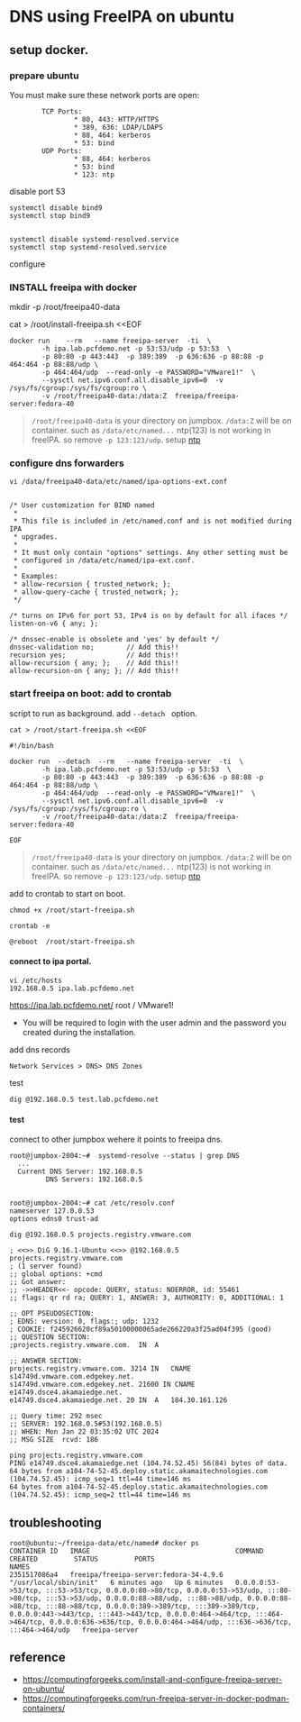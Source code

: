 

# DNS using FreeIPA on ubuntu

## setup docker.

### prepare ubuntu

You must make sure these network ports are open:
```
        TCP Ports:
                * 80, 443: HTTP/HTTPS
                * 389, 636: LDAP/LDAPS
                * 88, 464: kerberos
                * 53: bind
        UDP Ports:
                * 88, 464: kerberos
                * 53: bind
                * 123: ntp
```

disable port 53
```
systemctl disable bind9
systemctl stop bind9


systemctl disable systemd-resolved.service
systemctl stop systemd-resolved.service
```
configure



### INSTALL freeipa with docker

mkdir -p /root/freeipa40-data

cat > /root/install-freeipa.sh <<EOF
```
docker run    --rm   --name freeipa-server  -ti  \
        -h ipa.lab.pcfdemo.net -p 53:53/udp -p 53:53  \
        -p 80:80 -p 443:443  -p 389:389  -p 636:636 -p 88:88 -p 464:464 -p 88:88/udp \
        -p 464:464/udp  --read-only -e PASSWORD="VMware1!"  \
        --sysctl net.ipv6.conf.all.disable_ipv6=0  -v /sys/fs/cgroup:/sys/fs/cgroup:ro \
        -v /root/freeipa40-data:/data:Z  freeipa/freeipa-server:fedora-40
```
> `/root/freeipa40-data` is your directory on jumpbox. `/data:Z` will be on container. such as `/data/etc/named...`
> ntp(123) is not working in freeIPA. so remove `-p 123:123/udp`. setup [ntp](ntp.md)



### configure dns forwarders

```
vi /data/freeipa40-data/etc/named/ipa-options-ext.conf


/* User customization for BIND named
 *
 * This file is included in /etc/named.conf and is not modified during IPA
 * upgrades.
 *
 * It must only contain "options" settings. Any other setting must be
 * configured in /data/etc/named/ipa-ext.conf.
 *
 * Examples:
 * allow-recursion { trusted_network; };
 * allow-query-cache { trusted_network; };
 */

/* turns on IPv6 for port 53, IPv4 is on by default for all ifaces */
listen-on-v6 { any; };

/* dnssec-enable is obsolete and 'yes' by default */
dnssec-validation no;        // Add this!! 
recursion yes;               // Add this!! 
allow-recursion { any; };    // Add this!! 
allow-recursion-on { any; }; // Add this!! 

``` 

### start freeipa on boot: add to crontab

script to run as background. add `--detach ` option.
```
cat > /root/start-freeipa.sh <<EOF

#!/bin/bash

docker run  --detach  --rm   --name freeipa-server  -ti  \
        -h ipa.lab.pcfdemo.net -p 53:53/udp -p 53:53  \
        -p 80:80 -p 443:443  -p 389:389  -p 636:636 -p 88:88 -p 464:464 -p 88:88/udp \
        -p 464:464/udp  --read-only -e PASSWORD="VMware1!"  \
        --sysctl net.ipv6.conf.all.disable_ipv6=0  -v /sys/fs/cgroup:/sys/fs/cgroup:ro \
        -v /root/freeipa40-data:/data:Z  freeipa/freeipa-server:fedora-40

EOF
```
> `/root/freeipa40-data` is your directory on jumpbox. `/data:Z` will be on container. such as `/data/etc/named...`
> ntp(123) is not working in freeIPA. so remove `-p 123:123/udp`. setup [ntp](ntp.md)

add to crontab to start on boot.
```
chmod +x /root/start-freeipa.sh

crontab -e

@reboot  /root/start-freeipa.sh
```


#### connect to ipa portal.
```
vi /etc/hosts
192.168.0.5 ipa.lab.pcfdemo.net
```

https://ipa.lab.pcfdemo.net/ root / VMware1!

- You will be required to login with the user admin and the password you created during the installation.
  
add dns records
```
Network Services > DNS> DNS Zones
```
test
```
dig @192.168.0.5 test.lab.pcfdemo.net

```

#### test
connect to other jumpbox wehere it points to freeipa dns.
```
root@jumpbox-2004:~#  systemd-resolve --status | grep DNS
  ...
  Current DNS Server: 192.168.0.5
         DNS Servers: 192.168.0.5


root@jumpbox-2004:~# cat /etc/resolv.conf
nameserver 127.0.0.53
options edns0 trust-ad

```

```
dig @192.168.0.5 projects.registry.vmware.com

; <<>> DiG 9.16.1-Ubuntu <<>> @192.168.0.5 projects.registry.vmware.com
; (1 server found)
;; global options: +cmd
;; Got answer:
;; ->>HEADER<<- opcode: QUERY, status: NOERROR, id: 55461
;; flags: qr rd ra; QUERY: 1, ANSWER: 3, AUTHORITY: 0, ADDITIONAL: 1

;; OPT PSEUDOSECTION:
; EDNS: version: 0, flags:; udp: 1232
; COOKIE: f245926620cf89a50100000065ade266220a3f25ad04f395 (good)
;; QUESTION SECTION:
;projects.registry.vmware.com.	IN	A

;; ANSWER SECTION:
projects.registry.vmware.com. 3214 IN	CNAME	s14749d.vmware.com.edgekey.net.
s14749d.vmware.com.edgekey.net.	21600 IN CNAME	e14749.dsce4.akamaiedge.net.
e14749.dsce4.akamaiedge.net. 20	IN	A	184.30.161.126

;; Query time: 292 msec
;; SERVER: 192.168.0.5#53(192.168.0.5)
;; WHEN: Mon Jan 22 03:35:02 UTC 2024
;; MSG SIZE  rcvd: 186

ping projects.registry.vmware.com
PING e14749.dsce4.akamaiedge.net (104.74.52.45) 56(84) bytes of data.
64 bytes from a104-74-52-45.deploy.static.akamaitechnologies.com (104.74.52.45): icmp_seq=1 ttl=44 time=146 ms
64 bytes from a104-74-52-45.deploy.static.akamaitechnologies.com (104.74.52.45): icmp_seq=2 ttl=44 time=146 ms
```


## troubleshooting

```
root@ubuntu:~/freeipa-data/etc/named# docker ps
CONTAINER ID   IMAGE                                    COMMAND                  CREATED         STATUS         PORTS                                                                                                                                                                                                                                                                                                                                                                                                                     NAMES
2351517086a4   freeipa/freeipa-server:fedora-34-4.9.6   "/usr/local/sbin/init"   6 minutes ago   Up 6 minutes   0.0.0.0:53->53/tcp, :::53->53/tcp, 0.0.0.0:80->80/tcp, 0.0.0.0:53->53/udp, :::80->80/tcp, :::53->53/udp, 0.0.0.0:88->88/udp, :::88->88/udp, 0.0.0.0:88->88/tcp, :::88->88/tcp, 0.0.0.0:389->389/tcp, :::389->389/tcp, 0.0.0.0:443->443/tcp, :::443->443/tcp, 0.0.0.0:464->464/tcp, :::464->464/tcp, 0.0.0.0:636->636/tcp, 0.0.0.0:464->464/udp, :::636->636/tcp, :::464->464/udp   freeipa-server

```

## reference
- https://computingforgeeks.com/install-and-configure-freeipa-server-on-ubuntu/
- https://computingforgeeks.com/run-freeipa-server-in-docker-podman-containers/

